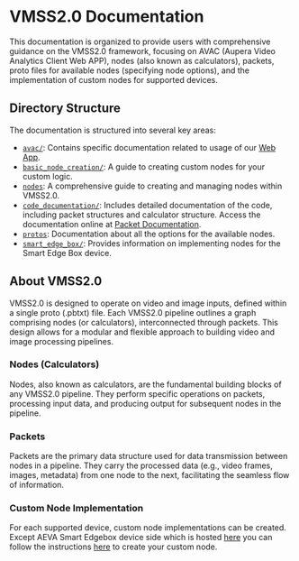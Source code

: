 # VMSS2.0 Documentation

This documentation is organized to provide users with comprehensive guidance on the VMSS2.0 framework, focusing on AVAC (Aupera Video Analytics Client Web APP), nodes (also known as calculators), packets, proto files for available nodes (specifying node options), and the implementation of custom nodes for supported devices.

## Directory Structure

The documentation is structured into several key areas:

- [`avac/`](./avac/): Contains specific documentation related to usage of our [Web App](https://vmss.auperatechnologies.com/).
- [`basic_node_creation/`](./basic_node_creation/): A guide to creating custom nodes for your custom logic. 
- [`nodes`](./nodes/): A comprehensive guide to creating and managing nodes within VMSS2.0.
- [`code_documentation/`](https://auperatech.github.io/VMSS2.0/code_documentation/index.html): Includes detailed documentation of the code, including packet structures and calculator structure. Access the documentation online at [Packet Documentation](https://auperatech.github.io/VMSS2.0/code_documentation/index.html).
- [`protos`](./protos/): Documentation about all the options for the available nodes.
- [`smart_edge_box/`](./smart_edge_box/): Provides information on implementing nodes for the Smart Edge Box device.

## About VMSS2.0

VMSS2.0 is designed to operate on video and image inputs, defined within a single proto (.pbtxt) file. Each VMSS2.0 pipeline outlines a graph comprising nodes (or calculators), interconnected through packets. This design allows for a modular and flexible approach to building video and image processing pipelines.

### Nodes (Calculators)

Nodes, also known as calculators, are the fundamental building blocks of any VMSS2.0 pipeline. They perform specific operations on packets, processing input data, and producing output for subsequent nodes in the pipeline.

### Packets

Packets are the primary data structure used for data transmission between nodes in a pipeline. They carry the processed data (e.g., video frames, images, metadata) from one node to the next, facilitating the seamless flow of information.

### Custom Node Implementation

For each supported device, custom node implementations can be created. Except AEVA Smart Edgebox device side which is hosted [here](./smart_edge_box/basic_node_creation.md) you can follow the instructions [here](./basic_node_creation/) to create your custom node. 

